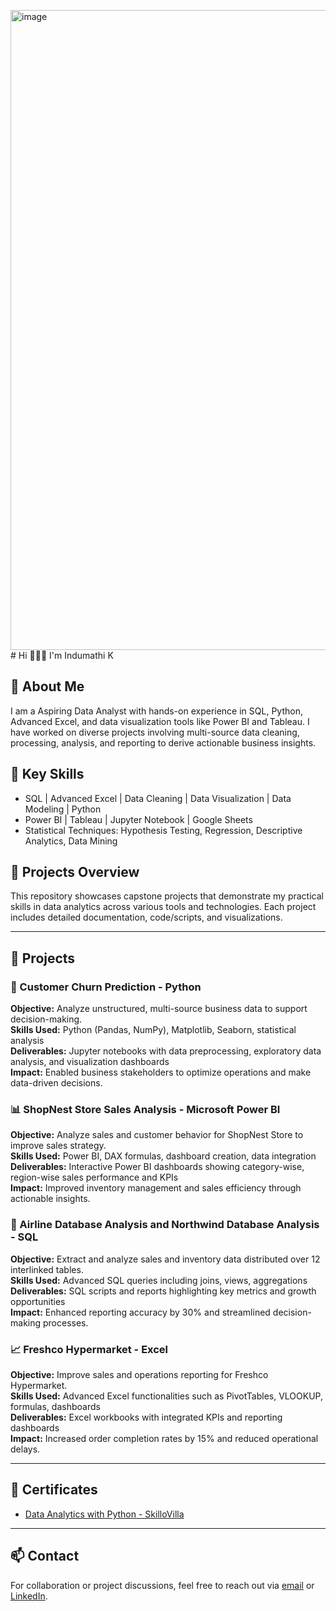 <img width="1024" height="1024" alt="image" src="https://github.com/user-attachments/assets/732fcad2-eec1-48f3-ba0b-55068bed85ab" /># Hi 🙋🏻‍♀️ I'm Indumathi K

## 🚀 About Me
I am a Aspiring Data Analyst with hands-on experience in SQL, Python, Advanced Excel, and data visualization tools like Power BI and Tableau. I have worked on diverse projects involving multi-source data cleaning, processing, analysis, and reporting to derive actionable business insights.

## 🧠 Key Skills
- SQL | Advanced Excel | Data Cleaning | Data Visualization | Data Modeling | Python  
- Power BI | Tableau | Jupyter Notebook | Google Sheets  
- Statistical Techniques: Hypothesis Testing, Regression, Descriptive Analytics, Data Mining  

## 📝 Projects Overview
This repository showcases capstone projects that demonstrate my practical skills in data analytics across various tools and technologies. Each project includes detailed documentation, code/scripts, and visualizations.

---

## 📁 Projects

### 🐍 Customer Churn Prediction - Python  
**Objective:** Analyze unstructured, multi-source business data to support decision-making.  
**Skills Used:** Python (Pandas, NumPy), Matplotlib, Seaborn, statistical analysis  
**Deliverables:** Jupyter notebooks with data preprocessing, exploratory data analysis, and visualization dashboards    
**Impact:** Enabled business stakeholders to optimize operations and make data-driven decisions.

### 📊 ShopNest Store Sales Analysis - Microsoft Power BI  
**Objective:** Analyze sales and customer behavior for ShopNest Store to improve sales strategy.  
**Skills Used:** Power BI, DAX formulas, dashboard creation, data integration  
**Deliverables:** Interactive Power BI dashboards showing category-wise, region-wise sales performance and KPIs  
**Impact:** Improved inventory management and sales efficiency through actionable insights.

### 🧮 Airline Database Analysis and Northwind Database Analysis - SQL  
**Objective:** Extract and analyze sales and inventory data distributed over 12 interlinked tables.  
**Skills Used:** Advanced SQL queries including joins, views, aggregations  
**Deliverables:** SQL scripts and reports highlighting key metrics and growth opportunities  
**Impact:** Enhanced reporting accuracy by 30% and streamlined decision-making processes.

### 📈 Freshco Hypermarket - Excel  
**Objective:** Improve sales and operations reporting for Freshco Hypermarket.  
**Skills Used:** Advanced Excel functionalities such as PivotTables, VLOOKUP, formulas, dashboards  
**Deliverables:** Excel workbooks with integrated KPIs and reporting dashboards  
**Impact:** Increased order completion rates by 15% and reduced operational delays.

---

## 📜 Certificates
- [Data Analytics with Python - SkilloVilla](https://www.skillovilla.com/certificate/0E9BBVOR)

---

## 📫 Contact
For collaboration or project discussions, feel free to reach out via [email](mailto:indumathi1528@gmail.com) or [LinkedIn](https://www.linkedin.com/in/indumathi-k-833676235/).
